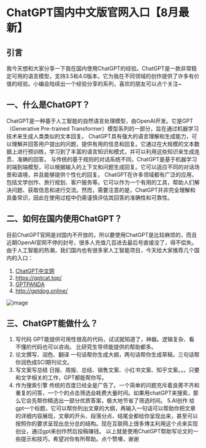# ChatGPT国内中文版官网入口【8月最新】
## 引言
我今天想和大家分享一下我在国内使用ChatGPT的经验。ChatGPT是一款非常稳定可用的语言模型，支持3.5和4.0版本，它为我在不同领域的创作提供了许多有价值的经验。小编会陆续出一个经验分享的系列，喜欢的朋友可以点个关注~
## 一、什么是ChatGPT？
ChatGPT是一种基于人工智能的自然语言处理模型，由OpenAI开发。它是GPT（Generative Pre-trained Transformer）模型系列的一部分，旨在通过机器学习技术来生成人类类似的文本回复。
ChatGPT具有强大的语言理解和生成能力，可以理解并回答用户提出的问题，提供有用的信息和回复。它通过在大规模的文本数据上进行预训练，学习到了丰富的语言知识和模式，并可以利用这些知识来生成连贯、准确的回答。
与传统的基于规则的对话系统不同，ChatGPT是基于机器学习的端到端模型，可以根据输入的上下文和问题生成回复。它可以适应不同的对话场景和语境，并且能够提供个性化的回复。
ChatGPT在许多领域都有广泛的应用，包括文学创作、旅行规划、客户服务等。它可以作为一个有用的工具，帮助人们解决问题、获取信息和进行交流。然而，需要注意的是，ChatGPT并非完全理解和具备常识，因此在使用过程中仍需谨慎评估其回答的准确性和可靠性。
## 二、如何在国内使用ChatGPT？
目前ChatGPT官网是对国内不开放的，所以要使用ChatGPT是比较麻烦的，而且近期OpenAI官网不停的封号，很多人充值几百进去最后号直接没了，得不偿失。
由于人工智能的热潮，我们国内也有很多家人工智能项目，今天给大家推荐几个国内的入口：
1. [ChatGPT中文网](https://snakegpt.work)
2. https://gptcat.top/
3. [GPTPANDA](https://ai-panda.xyz/login?invite_code=34137c47)
4. http://gptdog.online/

![image](https://github.com/user-attachments/assets/f4295e36-99a9-488d-8824-0a9c3ca1bf0b)

 

## 三、ChatGPT能做什么？
1. 写代码
GPT能提供可用性很高的代码，试试就知道了，神器。逻辑复杂、看不懂的代码也可以咨询。 比研究生导师能提供的帮助都多。
2. 论文撰写、润色、翻译
一句话帮你生成大纲，两句话帮你生成草稿，三句话帮你润色成SCI期刊论文。
3. 写文案写总结
日报、周报、总结、销售文案、小红书文案、知乎文案。。。只要和文字相关的工作，GPT都能帮你写。
4. 作为搜索引擎
传统的百度已经全是广告了。一个简单的问题充斥着良莠不齐和重复的问答，一个个的点击筛选会耗费大量时间。如果用chatGPT来搜索，那么它会先帮你精选出一部分优质答案，极大地节省了筛选时间。
5.AI创作
给gpt一个标题，它可以帮你列出文章的大纲，再输入一句话可以帮助你把文章的详细内容展现，文章的开头、段落分点、结尾全都给你呈现出来，甚至可以按照你的要求呈现出总分总的结构。现在互联网上很多博主利用这个点来实现创业，通过gpt来创作然后投稿赚钱。
以上就是使用ChatGPT帮助写论文的一些提示和技巧，希望对你有所帮助。点个赞噢，谢谢
